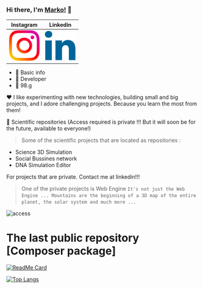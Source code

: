 ### Hi there, I'm [Marko!](https://github.com/marko9827) 👋
 
 | Instagram    | Linkedin    |
| ----------- | ----------- |
| [ ![access](access/011-instagram.svg)](https://instagram.com/nikoliccc02)  | [![access](access/010-linkedin.svg)](https://www.linkedin.com/in/markonikolic98/)  |
 - 🔢 Basic info 
 - 🥇 Developer
 - 🔢 98.g
 
 :heart: I like experimenting with new technologies, building small and big projects, and I adore challenging projects. Because you learn the most from them!
 
 🔢 Scientific repositories (Access required is private !!! But it will soon be for the future, available to everyone!) 


> Some of the scientific projects that are located as repositories : 

 - Science 3D Simulation
 - Social Bussines network
 - DNA Simulation Editor


For projects that are private. Contact me at linkedin!!!

> One of the private projects is Web Engine
``` It's not just the Web Engine ... Mountains are the beginning of a 3D map of the entire planet, the solar system and much more ... ```

 ![access](access/marko9827-eronelitQ.png)


# The last public repository [Composer package]

[![ReadMe Card](https://github-readme-stats.vercel.app/api/pin/?username=marko9827&repo=Phpminify)](https://github.com/Marko9827/Phpminify)

[![Top Langs](https://github-readme-stats.vercel.app/api/top-langs/?username=marko9827&layout=compact)](https://github.com/Marko9827/interaktivmarket_2020)
